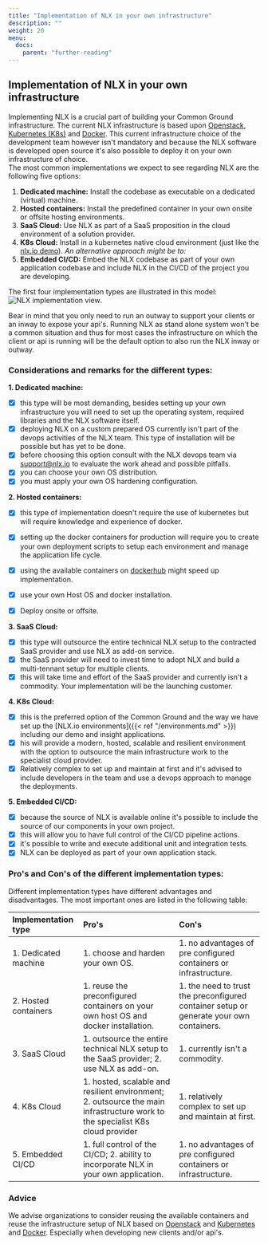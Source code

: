 ```yaml
---
title: "Implementation of NLX in your own infrastructure"
description: ""
weight: 20
menu:
  docs:
    parent: "further-reading"
---
```



## Implementation of NLX in your own infrastructure

Implementing NLX is a crucial part of building your Common Ground infrastructure. The current NLX infrastructure is based upon [Openstack](https://www.openstack.org/),  [Kubernetes (K8s)](https://kubernetes.io/) and [Docker](https://www.docker.com/). This current infrastructure choice of the development team however isn't mandatory and because the NLX software is developed open source it's also possible to deploy it on your own infrastructure of choice.  
The most common implementations we expect to see regarding NLX are the following five options:

1. **Dedicated machine:** Install the codebase as executable on a dedicated (virtual) machine.  
2. **Hosted containers:** Install the predefined container in your own onsite or offsite hosting environments.
3. **SaaS Cloud:** Use NLX as part of a SaaS proposition in the cloud environment of a solution provider.
4. **K8s Cloud:** Install in a kubernetes native cloud environment (just like the [nlx.io demo](https://demo.nlx.io/)).
*An alternative approach might be to:*  
5. **Embedded CI/CD:** Embed the NLX codebase as part of your own application codebase and include NLX in the CI/CD of the project you are developing.  

The first four implementation types are illustrated in this model:
![NLX implementation view](implementation-957ab.png).

Bear in mind that you only need to run an outway to support your clients or an inway to expose your api's. Running NLX as stand alone system won't be a common situation and thus for most cases the infrastructure on which the client or api is running will be the default option to also run the NLX inway or outway.

### Considerations and remarks for the different types:

**1. Dedicated machine:**

- [x] this type will be most demanding, besides setting up your own infrastructure you will need to set up the operating system, required libraries and the NLX software itself.
- [x] deploying NLX on a custom prepared OS currently isn't part of the devops activities of the NLX team. This type of installation will be possible but has yet to be done.
- [x] before choosing this option consult with the NLX devops team via support@nlx.io to evaluate the work ahead and possible pitfalls.
- [x] you can choose your own OS distribution.
- [x] you must apply your own OS hardening configuration.

**2. Hosted containers:**

- [x] this type of implementation doesn't require the use of kubernetes but will require knowledge and experience of docker.
- [x] setting up the docker containers for production will require you to create your own deployment scripts to setup each environment and manage the application life cycle.
- [x] using the available containers on [dockerhub](https://hub.docker.com/search?q=nlx&type=image) might speed up implementation.
- [x] use your own Host OS and docker installation.
- [x] Deploy onsite or offsite.


**3. SaaS Cloud:**

- [x] this type will outsource the entire technical NLX setup to the contracted SaaS provider and use NLX as add-on service.
- [x] the SaaS provider will need to invest time to adopt NLX and build a multi-tennant setup for multiple clients.
- [x] this will take time and effort of the SaaS provider and currently isn't a commodity. Your implementation will be the launching customer.

**4. K8s Cloud:**

- [x] this is the preferred option of the Common Ground and the way we have set up the [NLX.io environments]({{< ref "/environments.md" >}}) including our demo and insight applications.
- [x] his will provide a modern, hosted, scalable and resilient environment with the option to outsource the main infrastructure work to the specialist cloud provider.
- [x] Relatively complex to set up and maintain at first and it's advised to include developers in the team and use a devops approach to manage the deployments.

**5. Embedded CI/CD:**

- [x] because the source of NLX is available online it's possible to include the source of our components in your own project.
 - [x] this will allow you to have full control of the CI/CD pipeline actions.
- [x] it's possible to write and execute additional unit and integration tests.
- [x] NLX can be deployed as part of your own application stack.  

### Pro's and Con's of the different implementation types:
Different implementation types have different advantages and disadvantages. The most important ones are listed in the following table:

|Implementation type | Pro's | Con's  |
|:-------------------|:------|:-------|
|1. Dedicated machine| 1. choose and harden your own OS. | 1. no advantages of pre configured containers or infrastructure. |
|2. Hosted containers| 1. reuse the preconfigured containers on your own host OS and docker installation. | 1. the need to trust the preconfigured container setup or generate your own containers. |
|3. SaaS Cloud| 1. outsource the entire technical NLX setup to the SaaS provider; 2. use NLX as add-on. | 1. currently isn't a commodity. |
|4. K8s Cloud| 1. hosted, scalable and resilient environment;  2. outsource the main infrastructure work to the specialist K8s cloud provider | 1. relatively complex to set up and maintain at first. |
|5. Embedded CI/CD| 1. full control of the CI/CD; 2. ability to incorporate NLX in your own application. | 1. no advantages of pre configured containers or infrastructure. |

### Advice
We advise organizations to consider reusing the available containers and reuse the infrastructure setup of NLX based on [Openstack](https://www.openstack.org/) and [Kubernetes](https://kubernetes.io/) and [Docker](https://www.docker.com/). Especially when developing new clients and/or api's.
